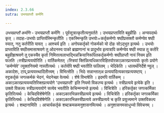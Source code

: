 ```yaml
---
index: 2.3.66
sutra: उभयप्राप्तौ कर्मणि

---
```

_उभयप्राप्तौ कर्मणि_ - उभयप्राप्तौ कर्मणि । पूर्वसूत्रात्कृतीत्यनुवर्तते । उभयप्राप्ताविति बहुव्रीहिः । अन्यपदार्थः कृत् । तदाहः-उभयोः प्राप्तिर्यस्मिन्कृतीति । एकस्मिन्कृति उभयोः=कर्तृकर्मणोः षष्ठीप्रसक्तौ कर्मण्येव षष्ठी स्यात्, नतु कर्तरीति यावत् । आश्चर्य इति । अगोपकर्तृको गोकर्मको यो दोहः सोऽद्भुत इत्यर्थः । उभयोः प्राप्ताविति षष्ठीसमासाश्रयणे तु ओदनस्य पाको ब्राह्मणानां च प्रादुर्भाव इत्यत्रापि कर्मण्येव षष्ठी स्यान्न तु कर्तरि बहुव्रीह्राश्रयणे तु एकस्यैव कृतो निमित्तत्वलाभाद्भिन्नक्रियानिरूपितकर्तृकर्मणोः षष्ठीप्राप्तौ नायं नियम इति फलति ।स्त्रीप्रत्यययोरिति । वार्तिकमेतत् ।स्त्रियां क्ति॑न्नित्यधिकारविहितयोरकाऽकारप्रत्यययोः कृतोः प्रयोगे 'कर्मण्येवे' त्युक्तनियमो नास्तीत्यर्थः । कर्तर्यपि षष्ठी भवतीति फलितम् । भेदिकेति । धात्वर्थनिर्देशे ण्वुल् । अकादेशः, टाप्,प्रत्ययस्थादि॑तीत्त्वम् । विभित्सेति । भिदेः सन्नान्तात्अ प्रत्यया॑दित्यकारप्रत्ययष्टाप् । रुद्द्रकर्तृकं जगत्कर्मकं भेदनं, भेदनेच्छा वेत्यर्थः । शेषे विभाषेति । इदमपि वार्तिकम् । अकाऽकारप्रत्ययव्यतिरिक्तप्रत्ययोगे 'उभयप्राप्तौ' इति नियमो विकल्प्य इत्यर्थः । स्त्रीप्रत्यये इत्येके इति । उक्तो विकल्पः स्त्रीप्रत्यययोगे सत्येव भवतीति केचिन्मन्यन्ते इत्यर्थः । विचित्रेति । हरिकर्तृका जगत्कर्मिका कृतिरित्यर्थः । केचिदविशेषेणेति । अकाऽकारभिन्नस्त्रीप्रत्यये इत्यर्थः । विचित्रेति । हरिकर्तृका जगत्कर्मिका कृतिरित्यर्थः । केचिदविशेषेणेति । अकाऽकारभिन्नस्त्रीप्रत्यये अस्त्रीप्रत्यये च कृति प्रयुज्यमाने उक्तविकल्प इत्यर्थः । शब्दानामिति । आचार्यकर्तृकं शब्दक्रमकमनुशासनमित्यर्थः । अनुशासनमसाधुभ्यो विवेचनम् ।